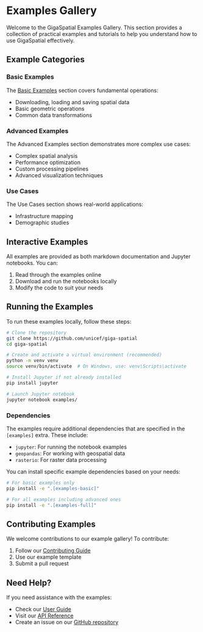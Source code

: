 # Examples Gallery

Welcome to the GigaSpatial Examples Gallery. This section provides a collection of practical examples and tutorials to help you understand how to use GigaSpatial effectively.

## Example Categories

### Basic Examples

The [Basic Examples](basic.md) section covers fundamental operations:

- Downloading, loading and saving spatial data
- Basic geometric operations
- Common data transformations

### Advanced Examples

The Advanced Examples section demonstrates more complex use cases:

- Complex spatial analysis
- Performance optimization
- Custom processing pipelines
- Advanced visualization techniques

### Use Cases

The Use Cases section shows real-world applications:

- Infrastructure mapping
- Demographic studies

## Interactive Examples

All examples are provided as both markdown documentation and Jupyter notebooks. You can:

1. Read through the examples online
2. Download and run the notebooks locally
3. Modify the code to suit your needs

## Running the Examples

To run these examples locally, follow these steps:

```bash
# Clone the repository
git clone https://github.com/unicef/giga-spatial
cd giga-spatial

# Create and activate a virtual environment (recommended)
python -m venv venv
source venv/bin/activate  # On Windows, use: venv\Scripts\activate

# Install Jupyter if not already installed
pip install jupyter

# Launch Jupyter notebook
jupyter notebook examples/
```

### Dependencies

The examples require additional dependencies that are specified in the `[examples]` extra. These include:

- `jupyter`: For running the notebook examples
- `geopandas`: For working with geospatial data
- `rasterio`: For raster data processing

You can install specific example dependencies based on your needs:

```bash
# For basic examples only
pip install -e ".[examples-basic]"

# For all examples including advanced ones
pip install -e ".[examples-full]"
```

## Contributing Examples

We welcome contributions to our example gallery! To contribute:

1. Follow our [Contributing Guide](../contributing.md)
2. Use our example template
3. Submit a pull request

## Need Help?

If you need assistance with the examples:

- Check our [User Guide](../user-guide/index.md)
- Visit our [API Reference](../api/index.md)
- Create an issue on our [GitHub repository](https://github.com/unicef/giga-spatial) 